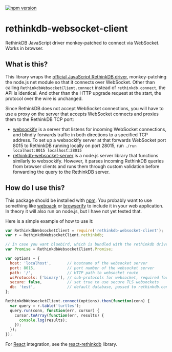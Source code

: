 [![npm version](https://img.shields.io/npm/v/rethinkdb-websocket-client.svg)](https://www.npmjs.com/package/rethinkdb-websocket-client)

# rethinkdb-websocket-client

RethinkDB JavaScript driver monkey-patched to connect via WebSocket. Works in
browser.

## What is this?

This library wraps the [official JavaScript RethinkDB
driver](http://rethinkdb.com/docs/install-drivers/javascript/), monkey-patching
the node.js net module so that it connects over WebSocket. Other than calling
`RethinkdbWebsocketClient.connect` instead of `rethinkdb.connect`, the API is
identical. And other than the HTTP upgrade request at the start, the protocol
over the wire is unchanged.

Since RethinkDB does not accept WebSocket connections, you will have to use a
proxy on the server that accepts WebSocket connects and proxies them to the
RethinkDB TCP port:
* [websockify](https://github.com/kanaka/websockify) is a server that listens
  for incoming WebSocket connections, and blindly forwards traffic in both
  directions to a specified TCP address. To set up a websockify server at that
  forwards WebSocket port 8015 to RethinkDB running locally on port 28015, run
  `./run localhost:8015 localhost:28015`
* [rethinkdb-websocket-server](https://github.com/mikemintz/rethinkdb-websocket-server)
  is a node.js server library that functions similarly to websockify. However,
  it parses incoming RethinkDB queries from browser clients and runs them
  through custom validation before forwarding the query to the RethinkDB
  server.

## How do I use this?

This package should be installed with [npm](https://www.npmjs.com/). You
probably want to use something like [webpack](http://webpack.github.io/) or
[browserify](http://browserify.org/) to include it in your web application. In
theory it will also run on node.js, but I have not yet tested that.

Here is a simple example of how to use it:

```js
var RethinkdbWebsocketClient = require('rethinkdb-websocket-client');
var r = RethinkdbWebsocketClient.rethinkdb;

// In case you want bluebird, which is bundled with the rethinkdb driver
var Promise = RethinkdbWebsocketClient.Promise;

var options = {
  host: 'localhost',       // hostname of the websocket server
  port: 8015,              // port number of the websocket server
  path: '/',               // HTTP path to websocket route
  wsProtocols: ['binary'], // sub-protocols for websocket, required for websockify
  secure: false,           // set true to use secure TLS websockets
  db: 'test',              // default database, passed to rethinkdb.connect
};

RethinkdbWebsocketClient.connect(options).then(function(conn) {
  var query = r.table('turtles');
  query.run(conn, function(err, cursor) {
    cursor.toArray(function(err, results) {
      console.log(results);
    });
  });
});
```

For [React](http://facebook.github.io/react/) integration, see the
[react-rethinkdb](https://github.com/mikemintz/react-rethinkdb) library.
